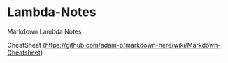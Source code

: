 # Lambda-Notes
Markdown Lambda Notes

CheatSheet (https://github.com/adam-p/markdown-here/wiki/Markdown-Cheatsheet)
